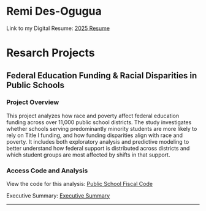 # Remi Des-Ogugua

Link to my Digital Resume: [2025 Resume](2025_Digital_Resume.html)


# Resarch Projects

## Federal Education Funding & Racial Disparities in Public Schools

### Project Overview

This project analyzes how race and poverty affect federal education funding across over 11,000 public school districts. The study investigates whether schools serving predominantly minority students are more likely to rely on Title I funding, and how funding disparities align with race and poverty. It includes both exploratory analysis and predictive modeling to better understand how federal support is distributed across districts and which student groups are most affected by shifts in that support.

### Access Code and Analysis

View the code for this analysis: [Public School Fiscal Code](https://github.com/remideso/remideso.github.io/blob/e10bfb9d315aac5c7b14571ed144f4f15064af86/Public%20School%20Fiscal%20Code%20(3).md)  

Executive Summary: [Executive Summary](Executive_Summary.html)  

---
